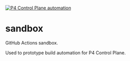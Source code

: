 <!-- markdownlint-disable MD041 -->
[![P4 Control Plane automation](https://github.com/ffoulkes/sandbox/actions/workflows/automation.yml/badge.svg)](https://github.com/ffoulkes/sandbox/actions/workflows/automation.yml)
<!-- markdownlint-enable MD041 -->

# sandbox

GitHub Actions sandbox.

Used to prototype build automation for P4 Control Plane.
